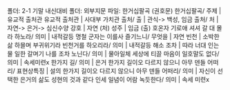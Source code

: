 폴더: 2-1 기말 내신대비
폴더: 외부지문
파일: 한거십팔곡 (권호문)
​
한거십팔곡/ 주제				| 유교적 출처관
유교적 출처관				| 사대부 가치관
출처/ 출				| 관식-> 백성, 임금
출처/ 처				| 자연-> 은거-> 심신수양
강호				| 자연 (처)
성주				| 임금 (출)
호온자 기로애 셔셔 갈 대 몰라 하노라/ 의미				| 내적갈등
명철 군자는 이를사 즐기느니/ 무엇을				| 자연
빈천				| 소박한 삶
하믈며 부귀위기라 빈천거를 하오리라/ 의미				| 내적갈등 해소
조차				| 따라
너대 인는 물 일한 갈며기 나를 조차 노닌다/ 의미				| 물아일체
세상에 티끌 마음이 일호말도 없다/ 의미				| 속세미련x
한가지 길/ 의미				| 은거
한가지 길이오 다르지 않으니 아무 덴들 어떠리/ 표현상특징				| 설의
한가지 길이오 다르지 않으니 아무 덴들 어떠리/ 의미				| 자신이 선택한 은거의 삶도 성현의 것과 같다
인세 일념이 어람 녹듯한다/ 의미				| 속세 미련x
​
